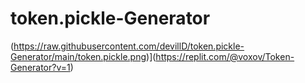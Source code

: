 # token.pickle-Generator

(https://raw.githubusercontent.com/devillD/token.pickle-Generator/main/token.pickle.png)](https://replit.com/@voxov/Token-Generator?v=1)
